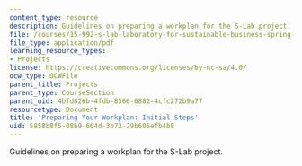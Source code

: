 ```yaml
---
content_type: resource
description: Guidelines on preparing a workplan for the S-Lab project.
file: /courses/15-992-s-lab-laboratory-for-sustainable-business-spring-2008/5858b8f508b9604d3b7229b605efb4b8_workplan.pdf
file_type: application/pdf
learning_resource_types:
- Projects
license: https://creativecommons.org/licenses/by-nc-sa/4.0/
ocw_type: OCWFile
parent_title: Projects
parent_type: CourseSection
parent_uid: 4bfd826b-4fdb-8566-6882-4cfc272b9a77
resourcetype: Document
title: 'Preparing Your Workplan: Initial Steps'
uid: 5858b8f5-08b9-604d-3b72-29b605efb4b8
---
```

Guidelines on preparing a workplan for the S-Lab project.